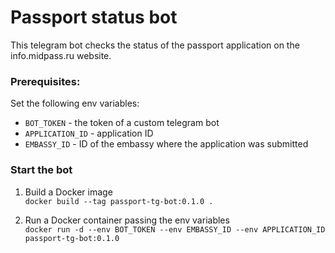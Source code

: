 # Passport status bot

This telegram bot checks the status of the passport application on the info.midpass.ru website.

### Prerequisites:
Set the following env variables:
- ```BOT_TOKEN``` - the token of a custom telegram bot
- ```APPLICATION_ID``` - application ID
- ```EMBASSY_ID``` - ID of the embassy where the application was submitted

### Start the bot
1. Build a Docker image\
```docker build --tag passport-tg-bot:0.1.0 .```

2. Run a Docker container passing the env variables\
```docker run -d --env BOT_TOKEN --env EMBASSY_ID --env APPLICATION_ID passport-tg-bot:0.1.0```
